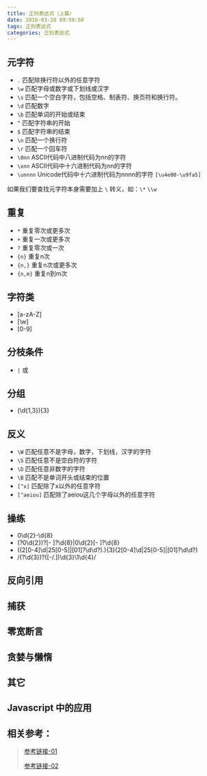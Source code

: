 ```yaml
---
title: 正则表达式（上篇）
date: 2016-03-28 09:59:50
tags: 正则表达式
categories: 正则表达式
---
```


## 元字符

- `.`  匹配除换行符以外的任意字符
- `\w` 匹配字母或数字或下划线或汉字
- `\s` 匹配一个空白字符，包括空格、制表符、换页符和换行符。
- `\d` 匹配数字
- `\b` 匹配单词的开始或结束
- `^`  匹配字符串的开始
- `$`  匹配字符串的结束
- `\n` 匹配一个换行符
- `\r` 匹配一个回车符
- `\0nn` ASCII代码中八进制代码为nn的字符
- `\xnn` ASCII代码中十六进制代码为nn的字符
- `\unnnn` Unicode代码中十六进制代码为nnnn的字符 `[\u4e00-\u9fa5]`

<!--more-->

如果我们要查找元字符本身需要加上 `\` 转义，如：`\*`  `\\w`

## 重复

- `*` 重复零次或更多次
- `+` 重复一次或更多次
- `?` 重复零次或一次
- `{n}` 重复n次
- `{n,}` 重复n次或更多次
- `{n,m}` 重复n到m次

## 字符类

- [a-zA-Z]
- [\w] 
- [0-9]

## 分枝条件

- `|` 或

## 分组

- (\d{1,3}){3}

## 反义

- `\W` 匹配任意不是字母，数字，下划线，汉字的字符
- `\S` 匹配任意不是空白符的字符
- `\D` 匹配任意非数字的字符
- `\B` 匹配不是单词开头或结束的位置
- `[^x]` 匹配除了x以外的任意字符
- `[^aeiou]` 匹配除了aeiou这几个字母以外的任意字符

## 操练

- 0\d{2}-\d{8}
- \(?0\d{2}\)?[- ]?\d{8}|0\d{2}[- ]?\d{8}
- ((2[0-4]\d|25[0-5]|[01]?\d\d?)\.){3}(2[0-4]\d|25[0-5]|[01]?\d\d?)
- /\(?\d{3}\)?([-\/\.])\d{3}\1\d{4}/

## 反向引用

## 捕获

## 零宽断言

## 贪婪与懒惰

## 其它

## Javascript 中的应用


## 相关参考： 
> [参考链接-01](http://deerchao.net/tutorials/regex/regex.htm)
> 
> [参考链接-02](https://developer.mozilla.org/zh-CN/docs/Web/JavaScript/Guide/Regular_Expressions)


